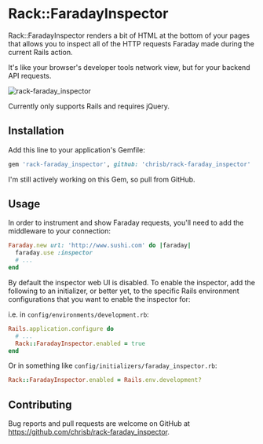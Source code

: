 # Rack::FaradayInspector

Rack::FaradayInspector renders a bit of HTML at the bottom of your pages that allows you to inspect all of the HTTP requests Faraday made during the current Rails action.

It's like your browser's developer tools network view, but for your backend API requests.

![rack-faraday_inspector](https://cloud.githubusercontent.com/assets/29424/13030496/029e5f7a-d262-11e5-886c-1b8e3b8a6260.gif)

Currently only supports Rails and requires jQuery.

## Installation

Add this line to your application's Gemfile:

```ruby
gem 'rack-faraday_inspector', github: 'chrisb/rack-faraday_inspector'
```

I'm still actively working on this Gem, so pull from GitHub.

## Usage

In order to instrument and show Faraday requests, you'll need to add the middleware to your connection:

```ruby
Faraday.new url: 'http://www.sushi.com' do |faraday|
  faraday.use :inspector
  # ...
end
```

By default the inspector web UI is disabled. To enable the inspector, add the following to an initializer, or better yet, to the specific Rails environment configurations that you want to enable the inspector for:

i.e. in `config/environments/development.rb`:

```ruby
Rails.application.configure do
  # ...
  Rack::FaradayInspector.enabled = true
end
```

Or in something like `config/initializers/faraday_inspector.rb`:

```ruby
Rack::FaradayInspector.enabled = Rails.env.development?
```

## Contributing

Bug reports and pull requests are welcome on GitHub at https://github.com/chrisb/rack-faraday_inspector.
